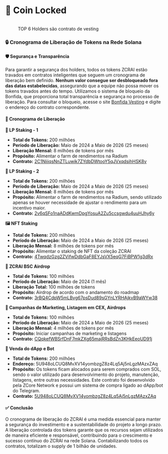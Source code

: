 # 🔐 Coin Locked

<figure><img src="../../../.gitbook/assets/Captura de Tela 2024-05-16 às 13.19.05.png" alt=""><figcaption><p>TOP 6 Holders são contrato de vesting</p></figcaption></figure>

### 🔒 Cronograma de Liberação de Tokens na Rede Solana

#### 🛡️ Segurança e Transparência

Para garantir a segurança dos holders, todos os tokens ZCRAI estão travados em contratos inteligentes que seguem um cronograma de liberação bem definido. **Nenhum valor consegue ser desbloqueado fora das datas estabelecidas**, assegurando que a equipe não possa mover os tokens travados antes do tempo. Utilizamos o sistema de bloqueio da Bonfida, que proporciona total transparência e segurança no processo de liberação. Para consultar o bloqueio, acesse o site [Bonfida Vesting](https://vesting.bonfida.org/) e digite o endereço do contrato correspondente.

#### 📅 Cronograma de Liberação

**🌾 LP Staking - 1**

* **Total de Tokens:** 200 milhões
* **Período de Liberação:** Maio de 2024 a Maio de 2026 (25 meses)
* **Liberação Mensal:** 8 milhões de tokens por mês
* **Propósito:** Alimentar o farm de rendimentos na Radium
* **Contrato:** [2C1NiiiqsNnZTLuwik7ZYdbDWtooY5qJVxqdsihHSK8v](https://vesting.bonfida.org/2C1NiiiqsNnZTLuwik7ZYdbDWtooY5qJVxqdsihHSK8v)

**🌾 LP Staking - 2**

* **Total de Tokens:** 200 milhões
* **Período de Liberação:** Maio de 2024 a Maio de 2026 (25 meses)
* **Liberação Mensal:** 8 milhões de tokens por mês
* **Propósito:** Alimentar o farm de rendimentos na Radium, sendo utilizado apenas se houver necessidade de ajustar o rendimento para um incentivo maior.
* **Contrato:** [2v6qSFo1naADdKwmDpgYosuA2Zu5ccsgwdu4uuHJhy6y](https://vesting.bonfida.org/2v6qSFo1naADdKwmDpgYosuA2Zu5ccsgwdu4uuHJhy6y)

**🖼️ NFT Staking**

* **Total de Tokens:** 200 milhões
* **Período de Liberação:** Maio de 2024 a Maio de 2026 (25 meses)
* **Liberação Mensal:** 8 milhões de tokens por mês
* **Propósito:** Alimentar o staking de NFT da coleção ZCRAI
* **Contrato:** [4TwqdzGzg2ZVifwDdbGaF8EYJsVX5eqG7FiBPW1g3dRx](https://vesting.bonfida.org/4TwqdzGzg2ZVifwDdbGaF8EYJsVX5eqG7FiBPW1g3dRx)

**🎁 ZCRAI BSC Airdrop**

* **Total de Tokens:** 100 milhões
* **Período de Liberação:** Maio de 2024 (1 mês)
* **Liberação Total:** 100 milhões de tokens
* **Propósito:** Airdrop de acordo com o andamento do roadmap
* **Contrato:** [3rBQ4CdpW5mLBvg67psDud89sGYnLYRHAjkvB9aWYw38](https://vesting.bonfida.org/3rBQ4CdpW5mLBvg67psDud89sGYnLYRHAjkvB9aWYw38)

**📣 Campanhas de Marketing, Listagem em CEX, Airdrops**

* **Total de Tokens:** 100 milhões
* **Período de Liberação:** Maio de 2024 a Maio de 2026 (25 meses)
* **Liberação Mensal:** 4 milhões de tokens por mês
* **Propósito:** Iniciar campanhas de marketing e listagens
* **Contrato:** [CQqkefWBSrfDnF7mkZXg65majRRsBdZn3KHkEeoUD91j](https://vesting.bonfida.org/CQqkefWBSrfDnF7mkZXg65majRRsBdZn3KHkEeoUD91j)

**💼 Venda do dApp e Bot**

* **Total de Tokens:** 200 milhões
* **Endereço:** 5U948oLCUQ8MvXV14yombzgZ8z4Lq5Aj5nLgzMAzxZAq
* **Propósito:** Os tokens ficam alocados para serem comprados com SOL, sendo o valor utilizado para desenvolvimento do projeto, manutenção, listagens, entre outras necessidades. Este contrato foi desenvolvido pela ZCore Network e possui um sistema de compra ligado ao dApp/bot do Telegram.
* **Contrato:** [5U948oLCUQ8MvXV14yombzgZ8z4Lq5Aj5nLgzMAzxZAq](https://vesting.bonfida.org/5U948oLCUQ8MvXV14yombzgZ8z4Lq5Aj5nLgzMAzxZAq)

#### ✅ Conclusão

O cronograma de liberação do ZCRAI é uma medida essencial para manter a segurança do investimento e a sustentabilidade do projeto a longo prazo. A liberação controlada dos tokens garante que os recursos sejam utilizados de maneira eficiente e responsável, contribuindo para o crescimento e sucesso contínuo do ZCRAI na rede Solana. Contabilizando todos os contratos, totalizam o supply de 1 bilhão de unidades.
